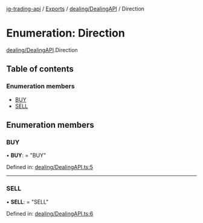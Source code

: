 [ig-trading-api](../README.md) / [Exports](../modules.md) / [dealing/DealingAPI](../modules/dealing_dealingapi.md) / Direction

# Enumeration: Direction

[dealing/DealingAPI](../modules/dealing_dealingapi.md).Direction

## Table of contents

### Enumeration members

- [BUY](dealing_dealingapi.direction.md#buy)
- [SELL](dealing_dealingapi.direction.md#sell)

## Enumeration members

### BUY

• **BUY**: = "BUY"

Defined in: [dealing/DealingAPI.ts:5](https://github.com/bennycode/ig-trading-api/blob/12afeb1/src/dealing/DealingAPI.ts#L5)

---

### SELL

• **SELL**: = "SELL"

Defined in: [dealing/DealingAPI.ts:6](https://github.com/bennycode/ig-trading-api/blob/12afeb1/src/dealing/DealingAPI.ts#L6)
